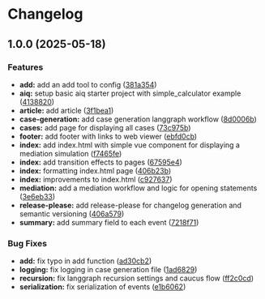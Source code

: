 # Changelog

## 1.0.0 (2025-05-18)


### Features

* **add:** add an add tool to config ([381a354](https://github.com/briancaffey/mediation-simulator/commit/381a354a6db8ca39eba409aa296376cefb51511d))
* **aiq:** setup basic aiq starter project with simple_calculator example ([4138820](https://github.com/briancaffey/mediation-simulator/commit/413882003ddcc57c138b3183c7f8031317c5d203))
* **article:** add article ([3f1bea1](https://github.com/briancaffey/mediation-simulator/commit/3f1bea16ce874eb3eb6d8867788eead5621b759a))
* **case-generation:** add case generation langgraph workflow ([8d0006b](https://github.com/briancaffey/mediation-simulator/commit/8d0006be6486b4be26554e7e4635a6be64b6cee5))
* **cases:** add page for displaying all cases ([73c975b](https://github.com/briancaffey/mediation-simulator/commit/73c975b22f31dee12bfb8631247f281084d90518))
* **footer:** add footer with links to web viewer ([ebfd0cb](https://github.com/briancaffey/mediation-simulator/commit/ebfd0cb16ecf92239b8142e4f061fbaa0ca27c82))
* **index:** add index.html with simple vue component for displaying a mediation simulation ([f7465fe](https://github.com/briancaffey/mediation-simulator/commit/f7465fe647ebd98341e43ee9933db107f69a7330))
* **index:** add transition effects to pages ([67595e4](https://github.com/briancaffey/mediation-simulator/commit/67595e49d1395cec2054443d62c385e0f63a5b49))
* **index:** formatting index.html page ([406b23b](https://github.com/briancaffey/mediation-simulator/commit/406b23b2bd9926dc18169e490a7a04a7db3534e8))
* **index:** improvements to index.html ([c927637](https://github.com/briancaffey/mediation-simulator/commit/c92763716155788b767b452d92a724758d51ee23))
* **mediation:** add a mediation workflow and logic for opening statements ([3e6eb33](https://github.com/briancaffey/mediation-simulator/commit/3e6eb331d19a55cdda30d0ae92e4f445e3ce83a0))
* **release-please:** add release-please for changelog generation and semantic versioning ([406a579](https://github.com/briancaffey/mediation-simulator/commit/406a579ca05fb8f608f42ba960449c5c6901ef46))
* **summary:** add summary field to each event ([7218f71](https://github.com/briancaffey/mediation-simulator/commit/7218f7125e2c9d26368f03887f4591c84edb7a1a))


### Bug Fixes

* **add:** fix typo in add function ([ad30cb2](https://github.com/briancaffey/mediation-simulator/commit/ad30cb2bd68890673eccb6471574c88b0a80336c))
* **logging:** fix logging in case generation file ([1ad6829](https://github.com/briancaffey/mediation-simulator/commit/1ad682945317026dd105d568aa691d0796132da7))
* **recursion:** fix langgraph recursion settings and caucus flow ([ff2c0cd](https://github.com/briancaffey/mediation-simulator/commit/ff2c0cd488db1024744d6fd5360ee320d18018a3))
* **serialization:** fix serialization of events ([e1b6062](https://github.com/briancaffey/mediation-simulator/commit/e1b6062ca172ac2289458ed80b561141c171b70c))
